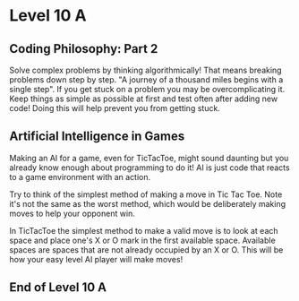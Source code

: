 # Level 10 A

## Coding Philosophy: Part 2

Solve complex problems by thinking algorithmically! That means breaking problems down step by step. "A journey of a thousand miles begins with a single step". If you get stuck on a problem you may be overcomplicating it. Keep things as simple as possible at first and test often after adding new code! Doing this will help prevent you from getting stuck.

## Artificial Intelligence in Games

Making an AI for a game, even for TicTacToe, might sound daunting but you already know enough about programming to do it! AI is just code that reacts to a game environment with an action.

Try to think of the simplest method of making a move in Tic Tac Toe. Note it's not the same as the worst method, which would be deliberately making moves to help your opponent win.

In TicTacToe the simplest method to make a valid move is to look at each space and place one's X or O mark in the first available space. Available spaces are spaces that are not already occupied by an X or O. This will be how your easy level AI player will make moves!

## End of Level 10 A
